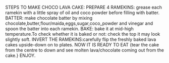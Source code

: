 STEPS TO MAKE CHOCO LAVA CAKE:
PREPARE 4 RAMEKINS: grease each ramekin with a little spray of oil and coco powder before filling with batter.
BATTER: make chocolate batter by mixing chocolate,butter,flour/maida,eggs,sugar,coco_powder and vinegar and spoon the batter into each ramekin.
BAKE: bake it at mid-high temperature.To check whether it is baked or not: check the top it may look slightly soft.
INVERT THE RAMEKINS:carefully flip the freshly baked lava cakes upside-down on to plates.
NOW IT IS READY TO EAT {tear the cake from the centre to down and see molten lava/chocolate  coming out from the cake.}
ENJOY.